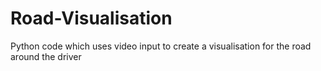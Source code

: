 # Road-Visualisation
Python code which uses video input to create a visualisation for the road around the driver
